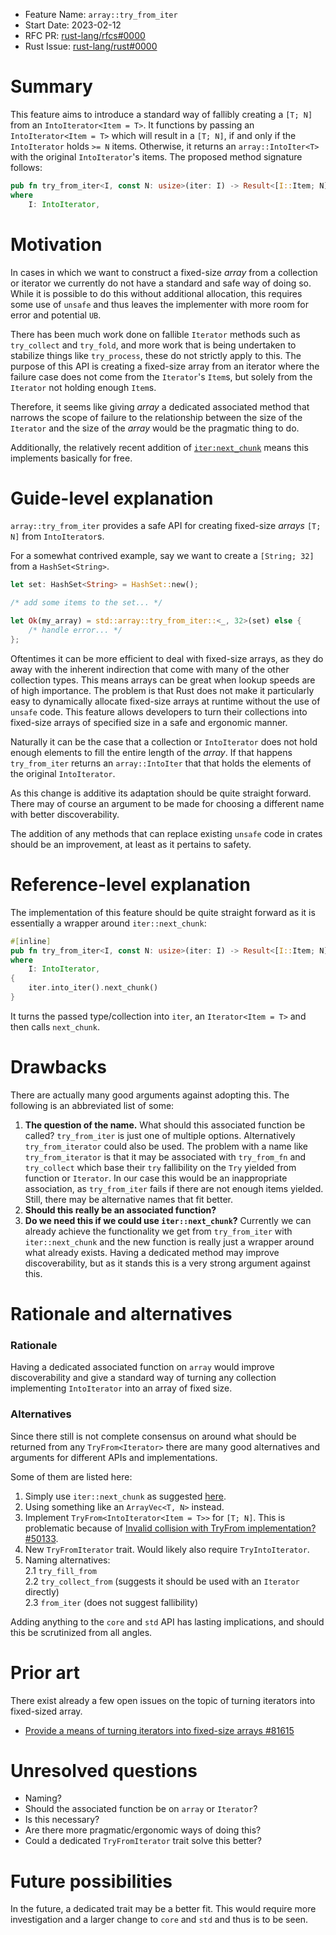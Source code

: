 - Feature Name: `array::try_from_iter`
- Start Date: 2023-02-12
- RFC PR: [rust-lang/rfcs#0000](https://github.com/rust-lang/rfcs/pull/0000)
- Rust Issue: [rust-lang/rust#0000](https://github.com/rust-lang/rust/issues/0000)

# Summary

[summary]: #summary

This feature aims to introduce a standard way of fallibly creating a `[T; N]` from an
`IntoIterator<Item = T>`. It functions by passing an `IntoIterator<Item = T>` which will result in a
`[T; N]`, if and only if the `IntoIterator` holds `>= N` items. Otherwise, it returns an
`array::IntoIter<T>` with the original `IntoIterator`'s items. The proposed method signature follows:

```rust
pub fn try_from_iter<I, const N: usize>(iter: I) -> Result<[I::Item; N], IntoIter<I::Item, N>>
where
    I: IntoIterator,
```

# Motivation

[motivation]: #motivation

In cases in which we want to construct a fixed-size _array_ from a collection or iterator we currently
do not have a standard and safe way of doing so. While it is possible to do this without additional
allocation, this requires some use of `unsafe` and thus leaves the implementer with more room for error
and potential `UB`.

There has been much work done on fallible `Iterator` methods such as `try_collect` and `try_fold`, and
more work that is being undertaken to stabilize things like `try_process`, these do not strictly apply to
this. The purpose of this API is creating a fixed-size array from an iterator where the failure case does
not come from the `Iterator`'s `Item`s, but solely from the `Iterator` not holding enough `Item`s.

Therefore, it seems like giving _array_ a dedicated associated method that narrows the scope of failure
to the relationship between the size of the `Iterator` and the size of the _array_ would be the pragmatic
thing to do.

Additionally, the relatively recent addition of [`iter:next_chunk`](https://github.com/rust-lang/rust/issues/98326)
means this implements basically for free.

# Guide-level explanation

[guide-level-explanation]: #guide-level-explanation

`array::try_from_iter` provides a safe API for creating fixed-size _arrays_ `[T; N]` from `IntoIterator`s.

For a somewhat contrived example, say we want to create a `[String; 32]` from a `HashSet<String>`.

```rust
let set: HashSet<String> = HashSet::new();

/* add some items to the set... */

let Ok(my_array) = std::array::try_from_iter::<_, 32>(set) else {
    /* handle error... */
};

```

Oftentimes it can be more efficient to deal with fixed-size arrays, as they do away with the inherent
indirection that come with many of the other collection types. This means arrays can be great when
lookup speeds are of high importance. The problem is that Rust does not make it particularly easy to
dynamically allocate fixed-size arrays at runtime without the use of `unsafe` code. This feature allows
developers to turn their collections into fixed-size arrays of specified size in a safe and ergonomic
manner.

Naturally it can be the case that a collection or `IntoIterator` does not hold enough elements to fill the
entire length of the _array_. If that happens `try_from_iter` returns an `array::IntoIter` that that holds
the elements of the original `IntoIterator`.

As this change is additive its adaptation should be quite straight forward. There may of course an
argument to be made for choosing a different name with better discoverability.

The addition of any methods that can replace existing `unsafe` code in crates should be an improvement, at
least as it pertains to safety.

# Reference-level explanation

[reference-level-explanation]: #reference-level-explanation

The implementation of this feature should be quite straight forward as it is essentially a wrapper around
`iter::next_chunk`:

```rust
#[inline]
pub fn try_from_iter<I, const N: usize>(iter: I) -> Result<[I::Item; N], IntoIter<I::Item, N>>
where
    I: IntoIterator,
{
    iter.into_iter().next_chunk()
}
```

It turns the passed type/collection into `iter`, an `Iterator<Item = T>` and then calls `next_chunk`.

# Drawbacks

[drawbacks]: #drawbacks

There are actually many good arguments against adopting this. The following is an abbreviated list of
some:

1. **The question of the name.** What should this associated function be called? `try_from_iter` is just
   one of multiple options. Alternatively `try_from_iterator` could also be used. The problem with
   a name like `try_from_iterator` is that it may be associated with `try_from_fn` and `try_collect` which
   base their `try` fallibility on the `Try` yielded from function or `Iterator`. In our case this would
   be an inappropriate association, as `try_from_iter` fails if there are not enough items yielded. Still,
   there may be alternative names that fit better.
2. **Should this really be an associated function?**
3. **Do we need this if we could use `iter::next_chunk`?** Currently we can already achieve the
   functionality we get from `try_from_iter` with `iter::next_chunk` and the new function is really just
   a wrapper around what already exists. Having a dedicated method may improve discoverability, but as it
   stands this is a very strong argument against this.

# Rationale and alternatives

[rationale-and-alternatives]: #rationale-and-alternatives

### Rationale

Having a dedicated associated function on `array` would improve discoverability and give a standard way
of turning any collection implementing `IntoIterator` into an array of fixed size.

### Alternatives

Since there still is not complete consensus on around what should be returned from any `TryFrom<Iterator>`
there are many good alternatives and arguments for different APIs and implementations.

Some of them are listed here:

1. Simply use `iter::next_chunk` as suggested [here](https://github.com/rust-lang/rust/pull/107634#discussion_r1103707872).
2. Using something like an `ArrayVec<T, N>` instead.
3. Implement `TryFrom<IntoIterator<Item = T>>` for `[T; N]`. This is problematic because of
   [Invalid collision with TryFrom implementation? #50133](https://github.com/rust-lang/rust/issues/50133).
4. New `TryFromIterator` trait. Would likely also require `TryIntoIterator`.
5. Naming alternatives:  
   2.1 `try_fill_from`  
   2.2 `try_collect_from` (suggests it should be used with an `Iterator` directly)  
   2.3 `from_iter` (does not suggest fallibility)

Adding anything to the `core` and `std` API has lasting implications, and should this be scrutinized from
all angles.

# Prior art

[prior-art]: #prior-art

There exist already a few open issues on the topic of turning iterators into fixed-sized array.

- [Provide a means of turning iterators into fixed-size arrays #81615](https://github.com/rust-lang/rust/issues/81615)

# Unresolved questions

[unresolved-questions]: #unresolved-questions

- Naming?
- Should the associated function be on `array` or `Iterator`?
- Is this necessary?
- Are there more pragmatic/ergonomic ways of doing this?
- Could a dedicated `TryFromIterator` trait solve this better?

# Future possibilities

[future-possibilities]: #future-possibilities

In the future, a dedicated trait may be a better fit. This would require more investigation
and a larger change to `core` and `std` and thus is to be seen.
